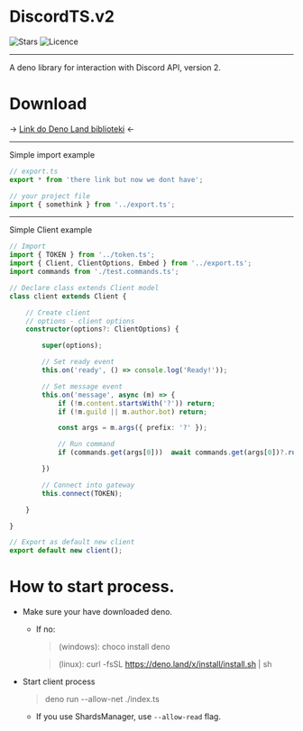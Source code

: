 # DiscordTS.v2
![Stars](https://img.shields.io/github/stars/DiscordTS-better-DiscordJS/DiscordTS.v2)
![Licence](https://img.shields.io/github/license/DiscordTS-better-DiscordJS/DiscordTS.v2)
___
<p>A deno library for interaction with Discord API, version 2.</p>

# Download
→ [Link do Deno Land biblioteki](https//google.pl) ←

___
Simple import example
```typescript
// export.ts
export * from 'there link but now we dont have'; 
```
```typescript
// your project file
import { somethink } from '../export.ts';
```

___
Simple Client example
```typescript
// Import
import { TOKEN } from '../token.ts';
import { Client, ClientOptions, Embed } from '../export.ts';
import commands from './test.commands.ts';

// Declare class extends Client model
class client extends Client {

    // Create client
    // options - client options
    constructor(options?: ClientOptions) {

        super(options);

        // Set ready event
        this.on('ready', () => console.log('Ready!'));

        // Set message event
        this.on('message', async (m) => {
            if (!m.content.startsWith('?')) return;
            if (!m.guild || m.author.bot) return;

            const args = m.args({ prefix: '?' });

            // Run command
            if (commands.get(args[0]))  await commands.get(args[0])?.run(m, args.slice(1));

        })

        // Connect into gateway
        this.connect(TOKEN);

    }

}

// Export as default new client
export default new client();
```

# How to start process.
* Make sure your have downloaded deno. 
    * If no:
        > (windows): choco install deno
      
        > (linux): curl -fsSL https://deno.land/x/install/install.sh | sh
      
* Start client process
    > deno run --allow-net ./index.ts
    * If you use ShardsManager, use `--allow-read` flag.